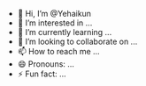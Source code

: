 - 👋 Hi, I’m @Yehaikun
- 👀 I’m interested in ...
- 🌱 I’m currently learning ...
- 💞️ I’m looking to collaborate on ...
- 📫 How to reach me ...
- 😄 Pronouns: ...
- ⚡ Fun fact: ...

<!---
Yehaikun/Yehaikun is a ✨ special ✨ repository because its `README.md` (this file) appears on your GitHub profile.
You can click the Preview link to take a look at your changes.
--->
